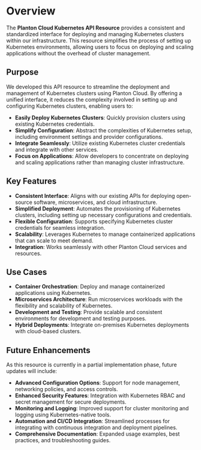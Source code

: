 # Overview

The **Planton Cloud Kubernetes API Resource** provides a consistent and standardized interface for deploying and managing Kubernetes clusters within our infrastructure. This resource simplifies the process of setting up Kubernetes environments, allowing users to focus on deploying and scaling applications without the overhead of cluster management.

## Purpose

We developed this API resource to streamline the deployment and management of Kubernetes clusters using Planton Cloud. By offering a unified interface, it reduces the complexity involved in setting up and configuring Kubernetes clusters, enabling users to:

- **Easily Deploy Kubernetes Clusters**: Quickly provision clusters using existing Kubernetes credentials.
- **Simplify Configuration**: Abstract the complexities of Kubernetes setup, including environment settings and provider configurations.
- **Integrate Seamlessly**: Utilize existing Kubernetes cluster credentials and integrate with other services.
- **Focus on Applications**: Allow developers to concentrate on deploying and scaling applications rather than managing cluster infrastructure.

## Key Features

- **Consistent Interface**: Aligns with our existing APIs for deploying open-source software, microservices, and cloud infrastructure.
- **Simplified Deployment**: Automates the provisioning of Kubernetes clusters, including setting up necessary configurations and credentials.
- **Flexible Configuration**: Supports specifying Kubernetes cluster credentials for seamless integration.
- **Scalability**: Leverages Kubernetes to manage containerized applications that can scale to meet demand.
- **Integration**: Works seamlessly with other Planton Cloud services and resources.

## Use Cases

- **Container Orchestration**: Deploy and manage containerized applications using Kubernetes.
- **Microservices Architecture**: Run microservices workloads with the flexibility and scalability of Kubernetes.
- **Development and Testing**: Provide scalable and consistent environments for development and testing purposes.
- **Hybrid Deployments**: Integrate on-premises Kubernetes deployments with cloud-based clusters.

## Future Enhancements

As this resource is currently in a partial implementation phase, future updates will include:

- **Advanced Configuration Options**: Support for node management, networking policies, and access controls.
- **Enhanced Security Features**: Integration with Kubernetes RBAC and secret management for secure deployments.
- **Monitoring and Logging**: Improved support for cluster monitoring and logging using Kubernetes-native tools.
- **Automation and CI/CD Integration**: Streamlined processes for integrating with continuous integration and deployment pipelines.
- **Comprehensive Documentation**: Expanded usage examples, best practices, and troubleshooting guides.
